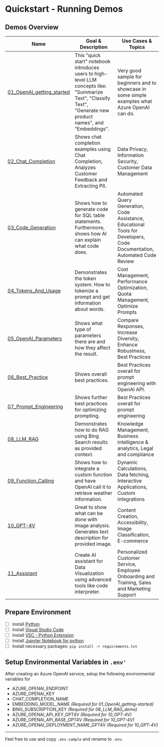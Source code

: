 # Quickstart - Running Demos


## Demos Overview

| Name                           | Goal & Description                                                                                     | Use Cases & Topics                                                                                           |
|--------------------------------|--------------------------------------------------------------------------------------------------------|------------------------------------------------------------------------------------------------------|
| [01_OpenAI_getting_started](v1/01_OpenAI_getting_started.ipynb) | This "quick start" notebook introduces users to high-level LLM concepts like: "Summarize Text", "Classify Text", "Generate new product names", and "Embeddings". | Very good sample for beginners and to showcase in some simple examples what Azure OpenAI can do.|
| [02_Chat_Completion](v1/02_ChatCompletion_api.ipynb)        | Shows chat completion examples using Chat Completion, Analyzes Customer Feedback and Extracting PII. | Data Privacy, Information Security, Customer Data Management                               |
| [03_Code_Generation](v1/03_Code_Generation.ipynb)        | Shows how to generate code for SQL table statements. Furthermore, shows how AI can explain what code does. | Automated Query Generation, Code Assistance, Educational Tools for Developers, Code Documentation, Automated Code Review |
| [04_Tokens_And_Usage](v1/04_tokens_and_usage.ipynb)       | Demonstrates the token system. How to tokenize a prompt and get information about words.| Cost Management, Performance Optimization, Quota Management, Optimize Prompts |
| [05_OpenAI_Parameters](v1/05_OpenAI_parameters.ipynb)      | Shows what type of parameters there are and how they affect the result.| Compare Responses, Increase Diversity, Enhance Robustness, Best Practices|
| [06_Best_Practice](v1/06_best_practice.ipynb)          | Shows overall best practices. | Best Practices overall for prompt engineering with OpenAI API. |
| [07_Prompt_Engineering](v1/07_prompt_engineering.ipynb)     | Shows further best practices for optimizing prompting. | Best Practices overall for prompt engineering |
| [08_LLM_RAG](v1/08_LLM_RAG_demo.ipynb)           | Demonstrates how to do RAG using Bing Search results as provided context. | Knowledge Management, Business intelligence & analytics, Legal and compliance |
| [09_Function_Calling](v1/09_Function_Calling.ipynb)       | Shows how to integrate a custom function and have OpenAI call it to retrieve weather information. | Dynamic Calculations, Data fetching, Interactive Applications, Custom integrations  |
| [10_GPT-4V](v1/10_GPT-4V.ipynb)                 | Great to show what can be done with image analysis. Generates text description for provided image. | Content Creation, Accessibility, Image Classification, E-commerce |
| [11_Assistant](v1/11_Assistant.ipynb)                 | Create AI assistant for Data Visualization using advanced tools like code interpreter. | Personalized Customer Service, Employee Onboarding and Training, Sales and Marketing Support |


## Prepare Environment
- [ ] Install [Python](https://www.python.org/downloads/)
- [ ] Install [Visual Studio Code](https://code.visualstudio.com/download)
- [ ] Install [VSC - Python Extension](https://marketplace.visualstudio.com/items?itemName=ms-python.python)
- [ ] Install [Jupyter Notebook for python](https://python.land/data-science/jupyter-notebook)
- [ ] Install necessary packages: `pip install -r requirements.txt`

## Setup Environmental Variables in `.env'`
After creating an Azure OpenAI service, setup the following environmental variables for 
- AZURE_OPENAI_ENDPOINT
- AZURE_OPENAI_KEY
- CHAT_COMPLETION_NAME
- EMBEDDING_MODEL_NAME _(Required for 01_OpenAI_getting-started)_
- BING_SUBSCRIPTION_KEY _(Required for 08_LLM_RAG_demo)_
- AZURE_OPENAI_API_KEY_GPT4V  _(Required for 10_GPT-4V)_
- AZURE_OPENAI_API_BASE_GPT4V _(Required for 10_GPT-4V)_
- AZURE_OPENAI_DEPLOYMENT_NAME_GPT4V _(Required for 10_GPT-4V)_
---
Feel free to use and copy `.env.sample` and rename to `.env`.